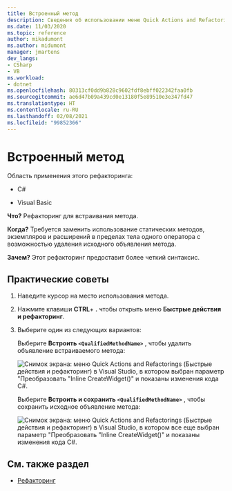 ```yaml
---
title: Встроенный метод
description: Сведения об использовании меню Quick Actions and Refactorings (Быстрые действия и рефакторинг) в Visual Studio для выполнения рефакторинга объявлений встроенного метода и предоставления более понятного синтаксиса.
ms.date: 11/03/2020
ms.topic: reference
author: mikadumont
ms.author: midumont
manager: jmartens
dev_langs:
- CSharp
- VB
ms.workload:
- dotnet
ms.openlocfilehash: 80313cf0dd9b828c9602fdf8ebff022342faa0fb
ms.sourcegitcommit: ae6d47b09a439cd0e13180f5e89510e3e347fd47
ms.translationtype: HT
ms.contentlocale: ru-RU
ms.lasthandoff: 02/08/2021
ms.locfileid: "99852366"
---
```

# <a name="inline-method"></a>Встроенный метод

Область применения этого рефакторинга:

- C#

- Visual Basic

**Что?** Рефакторинг для встраивания метода. 

**Когда?** Требуется заменить использование статических методов, экземпляров и расширений в пределах тела одного оператора с возможностью удаления исходного объявления метода.

**Зачем?**  Этот рефакторинг предоставит более четкий синтаксис.

## <a name="how-to"></a>Практические советы

1. Наведите курсор на место использования метода.

2. Нажмите клавиши **CTRL**+ **.** чтобы открыть меню **Быстрые действия и рефакторинг**.

3. Выберите один из следующих вариантов: 
    
   Выберите **Встроить `<QualifiedMethodName>`** , чтобы удалить объявление встраиваемого метода: 

    ![Снимок экрана: меню Quick Actions and Refactorings (Быстрые действия и рефакторинг) в Visual Studio, в котором выбран параметр "Преобразовать "Inline CreateWidget()" и показаны изменения кода C#.](media/inline-method-remove-declaration.png)

   Выберите **Встроить и сохранить `<QualifiedMethodName>`** , чтобы сохранить исходное объявление метода: 

    ![Снимок экрана: меню Quick Actions and Refactorings (Быстрые действия и рефакторинг) в Visual Studio, в котором все еще выбран параметр "Преобразовать "Inline CreateWidget()" и показаны изменения кода C#.](media/inline-method-preserve-declaration.png)

## <a name="see-also"></a>См. также раздел

- [Рефакторинг](../refactoring-in-visual-studio.md)
